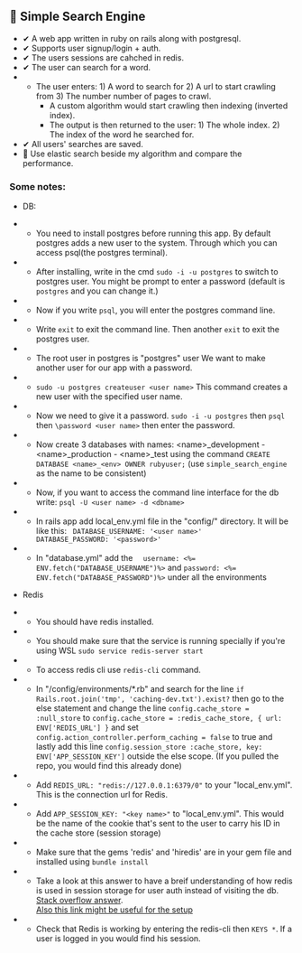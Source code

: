## 🔎 Simple Search Engine

- ✔ A web app written in ruby on rails along with postgresql.
- ✔ Supports user signup/login + auth.
- ✔ The users sessions are cahched in redis.
- ✔ The user can search for a word.
- - The user enters: 1) A word to search for 2) A url to start crawling from 3) The number number of pages to crawl.
	- A custom algorithm would start crawling then indexing (inverted index).
	- The output is then returned to the user: 1) The whole index.  2) The index of the word he searched for.
- ✔ All users' searches are saved.
- 🔳 Use elastic search beside my algorithm and compare the performance.




### Some notes:

- DB:
- - You need to install postgres before running this app. By default postgres adds a new user to the system. Through which you can access psql(the postgres terminal).
- - After installing, write in the cmd `sudo -i -u postgres` to switch to postgres user. You might be prompt to enter a password (default is `postgres` and you can change it.)
- - Now if you write `psql`, you will enter the postgres command line.
- - Write `exit` to exit the command line. Then another `exit` to exit the postgres user.
- - The root user in postgres is "postgres" user We want to make another user for our app with a password.
- - `sudo -u postgres createuser <user name>` This command creates a new user with the specified user name.
- - Now we need to give it a password. `sudo -i -u postgres` then `psql` then `\password <user name>` then enter the password.
- - Now create 3 databases with names: &lt;name&gt;_development - &lt;name&gt;_production - &lt;name&gt;_test using the command `CREATE DATABASE <name>_<env> OWNER rubyuser;` (use `simple_search_engine` as the name to be consistent)
- - Now, if you want to access the command line interface for the db write: `psql -U <user name> -d <dbname>`
- - In rails app add local_env.yml file in the "config/" directory. It will be like this:
		<code>
		DATABASE_USERNAME: '&lt;user name&gt;'
		DATABASE_PASSWORD: '&lt;password&gt;'
		</code>
- - In "database.yml" add the `  username: <%= ENV.fetch("DATABASE_USERNAME")%>` and `password: <%= ENV.fetch("DATABASE_PASSWORD")%>` under all the environments

- Redis
- - You should have redis installed.
- - You should make sure that the service is running specially if you're using WSL `sudo service redis-server start`
- - To access redis cli use `redis-cli` command.
- - In "/config/environments/*.rb" and search for the line `if Rails.root.join('tmp', 'caching-dev.txt').exist?` then go to the else statement and change the line `config.cache_store = :null_store` to `config.cache_store = :redis_cache_store, { url: ENV['REDIS_URL'] }` and set `config.action_controller.perform_caching = false` to true and lastly add this line `config.session_store :cache_store, key: ENV['APP_SESSION_KEY']` outside the else scope. (If you pulled the repo, you would find this already done)
- - Add `REDIS_URL: "redis://127.0.0.1:6379/0"` to your "local_env.yml". This is the connection url for Redis.
- - Add `APP_SESSION_KEY: "<key name>"` to "local_env.yml". This would be the name of the cookie that's sent to the user to carry his ID in the cache store (session storage)
- - Make sure that the gems 'redis' and 'hiredis' are in your gem file and installed using `bundle install`
- - Take a look at this answer to have a breif understanding of how redis is used in session storage for user auth instead of visiting the db. <a href="https://stackoverflow.com/questions/39601527/how-session-works-in-rails#answer-39602237">Stack overflow answer</a>. <br/>
	<a href="https://kirillshevch.medium.com/configuration-cache-and-rails-session-store-with-redis-b3ce6f64d1fc">Also this link might be useful for the setup</a>
- - Check that Redis is working by entering the redis-cli then `KEYS *`. If a user is logged in you would find his session.